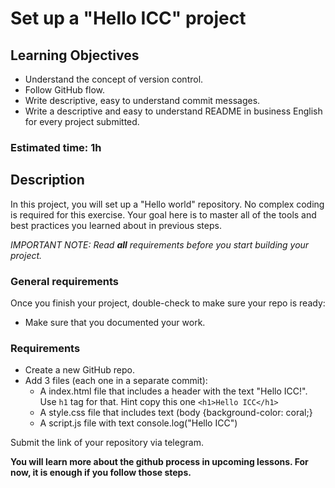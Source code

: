 # Set up a "Hello ICC" project

## Learning Objectives


- Understand the concept of version control.
- Follow GitHub flow.
- Write descriptive, easy to understand commit messages.
- Write a descriptive and easy to understand README in business English for every project submitted.


### Estimated time: 1h

## Description

In this project, you will set up a "Hello world" repository. No complex coding is required for this exercise. 
Your goal here is to master all of the tools and best practices you learned about in previous steps.


*IMPORTANT NOTE: Read **all** requirements before you start building your project.*

### General requirements

Once you finish your project, double-check to make sure your repo is ready:

- Make sure that you documented your work.

### Requirements


- Create a new GitHub repo.
- Add 3 files (each one in a separate commit):
    - A index.html file that includes a header with the text "Hello ICC!". Use `h1` tag for that. Hint copy this one `<h1>Hello ICC</h1>`
    - A style.css file that includes text (body {background-color: coral;}
    - A script.js file with text console.log("Hello ICC")

Submit the link of your repository via telegram.

**You will learn more about the github process in upcoming lessons. For now, it is enough if you follow those steps.**
